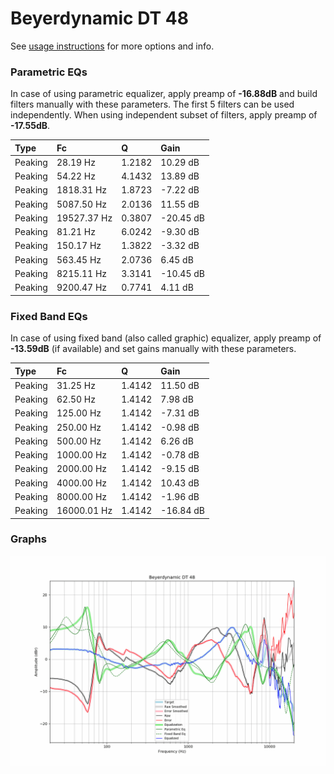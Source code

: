 # Beyerdynamic DT 48
See [usage instructions](https://github.com/jaakkopasanen/AutoEq#usage) for more options and info.

### Parametric EQs
In case of using parametric equalizer, apply preamp of **-16.88dB** and build filters manually
with these parameters. The first 5 filters can be used independently.
When using independent subset of filters, apply preamp of **-17.55dB**.

| Type    | Fc          |      Q | Gain      |
|:--------|:------------|:-------|:----------|
| Peaking | 28.19 Hz    | 1.2182 | 10.29 dB  |
| Peaking | 54.22 Hz    | 4.1432 | 13.89 dB  |
| Peaking | 1818.31 Hz  | 1.8723 | -7.22 dB  |
| Peaking | 5087.50 Hz  | 2.0136 | 11.55 dB  |
| Peaking | 19527.37 Hz | 0.3807 | -20.45 dB |
| Peaking | 81.21 Hz    | 6.0242 | -9.30 dB  |
| Peaking | 150.17 Hz   | 1.3822 | -3.32 dB  |
| Peaking | 563.45 Hz   | 2.0736 | 6.45 dB   |
| Peaking | 8215.11 Hz  | 3.3141 | -10.45 dB |
| Peaking | 9200.47 Hz  | 0.7741 | 4.11 dB   |

### Fixed Band EQs
In case of using fixed band (also called graphic) equalizer, apply preamp of **-13.59dB**
(if available) and set gains manually with these parameters.

| Type    | Fc          |      Q | Gain      |
|:--------|:------------|:-------|:----------|
| Peaking | 31.25 Hz    | 1.4142 | 11.50 dB  |
| Peaking | 62.50 Hz    | 1.4142 | 7.98 dB   |
| Peaking | 125.00 Hz   | 1.4142 | -7.31 dB  |
| Peaking | 250.00 Hz   | 1.4142 | -0.98 dB  |
| Peaking | 500.00 Hz   | 1.4142 | 6.26 dB   |
| Peaking | 1000.00 Hz  | 1.4142 | -0.78 dB  |
| Peaking | 2000.00 Hz  | 1.4142 | -9.15 dB  |
| Peaking | 4000.00 Hz  | 1.4142 | 10.43 dB  |
| Peaking | 8000.00 Hz  | 1.4142 | -1.96 dB  |
| Peaking | 16000.01 Hz | 1.4142 | -16.84 dB |

### Graphs
![](./Beyerdynamic%20DT%2048.png)